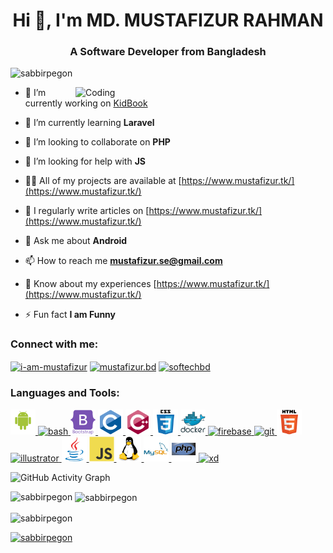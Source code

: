 <h1 align="center">Hi 👋, I'm MD. MUSTAFIZUR RAHMAN</h1>
<h3 align="center">A Software Developer from Bangladesh</h3>

<p align="left"> <img src="https://komarev.com/ghpvc/?username=sabbirpegon&label=Profile%20views&color=0e75b6&style=flat" alt="sabbirpegon" /> </p>

<img align="right" alt="Coding" width="400" src="https://cdn.dribbble.com/users/499731/screenshots/3345216/file_gif.gif">


- 🔭 I’m currently working on [KidBook](https://play.google.com/store/apps/details?id=com.dreamzoneit.kidbook.it)

- 🌱 I’m currently learning **Laravel**

- 👯 I’m looking to collaborate on **PHP**

- 🤝 I’m looking for help with **JS**

- 👨‍💻 All of my projects are available at [https://www.mustafizur.tk/](https://www.mustafizur.tk/)

- 📝 I regularly write articles on [https://www.mustafizur.tk/](https://www.mustafizur.tk/)

- 💬 Ask me about **Android**

- 📫 How to reach me **mustafizur.se@gmail.com**

- 📄 Know about my experiences [https://www.mustafizur.tk/](https://www.mustafizur.tk/)

- ⚡ Fun fact **I am Funny**







<h3 align="left">Connect with me:</h3>
<p align="left">
<a href="https://www.linkedin.com/in/i-am-mustafizur/" target="blank"><img align="center" src="https://raw.githubusercontent.com/rahuldkjain/github-profile-readme-generator/master/src/images/icons/Social/linked-in-alt.svg" alt="i-am-mustafizur" height="30" width="40" /></a>
<a href="https://www.facebook.com/mustafizur343/" target="blank"><img align="center" src="https://raw.githubusercontent.com/rahuldkjain/github-profile-readme-generator/master/src/images/icons/Social/facebook.svg" alt="mustafizur.bd" height="30" width="40" /></a>
<a href="https://www.youtube.com/channel/UCCYcHhhLFVFfp0OKepBwRJQ/videos" target="blank"><img align="center" src="https://raw.githubusercontent.com/rahuldkjain/github-profile-readme-generator/master/src/images/icons/Social/youtube.svg" alt="softechbd" height="30" width="40" /></a>
</p>

<h3 align="left">Languages and Tools:</h3>
<p align="left"> <a href="https://developer.android.com" target="_blank" rel="noreferrer"> <img src="https://raw.githubusercontent.com/devicons/devicon/master/icons/android/android-original-wordmark.svg" alt="android" width="40" height="40"/> </a> <a href="https://www.gnu.org/software/bash/" target="_blank" rel="noreferrer"> <img src="https://www.vectorlogo.zone/logos/gnu_bash/gnu_bash-icon.svg" alt="bash" width="40" height="40"/> </a> <a href="https://getbootstrap.com" target="_blank" rel="noreferrer"> <img src="https://raw.githubusercontent.com/devicons/devicon/master/icons/bootstrap/bootstrap-plain-wordmark.svg" alt="bootstrap" width="40" height="40"/> </a> <a href="https://www.cprogramming.com/" target="_blank" rel="noreferrer"> <img src="https://raw.githubusercontent.com/devicons/devicon/master/icons/c/c-original.svg" alt="c" width="40" height="40"/> </a> <a href="https://www.w3schools.com/cpp/" target="_blank" rel="noreferrer"> <img src="https://raw.githubusercontent.com/devicons/devicon/master/icons/cplusplus/cplusplus-original.svg" alt="cplusplus" width="40" height="40"/> </a> <a href="https://www.w3schools.com/css/" target="_blank" rel="noreferrer"> <img src="https://raw.githubusercontent.com/devicons/devicon/master/icons/css3/css3-original-wordmark.svg" alt="css3" width="40" height="40"/> </a> <a href="https://www.docker.com/" target="_blank" rel="noreferrer"> <img src="https://raw.githubusercontent.com/devicons/devicon/master/icons/docker/docker-original-wordmark.svg" alt="docker" width="40" height="40"/> </a> <a href="https://firebase.google.com/" target="_blank" rel="noreferrer"> <img src="https://www.vectorlogo.zone/logos/firebase/firebase-icon.svg" alt="firebase" width="40" height="40"/> </a> <a href="https://git-scm.com/" target="_blank" rel="noreferrer"> <img src="https://www.vectorlogo.zone/logos/git-scm/git-scm-icon.svg" alt="git" width="40" height="40"/> </a> <a href="https://www.w3.org/html/" target="_blank" rel="noreferrer"> <img src="https://raw.githubusercontent.com/devicons/devicon/master/icons/html5/html5-original-wordmark.svg" alt="html5" width="40" height="40"/> </a> <a href="https://www.adobe.com/in/products/illustrator.html" target="_blank" rel="noreferrer"> <img src="https://www.vectorlogo.zone/logos/adobe_illustrator/adobe_illustrator-icon.svg" alt="illustrator" width="40" height="40"/> </a> <a href="https://www.java.com" target="_blank" rel="noreferrer"> <img src="https://raw.githubusercontent.com/devicons/devicon/master/icons/java/java-original.svg" alt="java" width="40" height="40"/> </a> <a href="https://developer.mozilla.org/en-US/docs/Web/JavaScript" target="_blank" rel="noreferrer"> <img src="https://raw.githubusercontent.com/devicons/devicon/master/icons/javascript/javascript-original.svg" alt="javascript" width="40" height="40"/> </a> <a href="https://www.linux.org/" target="_blank" rel="noreferrer"> <img src="https://raw.githubusercontent.com/devicons/devicon/master/icons/linux/linux-original.svg" alt="linux" width="40" height="40"/> </a> <a href="https://www.mysql.com/" target="_blank" rel="noreferrer"> <img src="https://raw.githubusercontent.com/devicons/devicon/master/icons/mysql/mysql-original-wordmark.svg" alt="mysql" width="40" height="40"/> </a> <a href="https://www.php.net" target="_blank" rel="noreferrer"> <img src="https://raw.githubusercontent.com/devicons/devicon/master/icons/php/php-original.svg" alt="php" width="40" height="40"/> </a> <a href="https://www.adobe.com/products/xd.html" target="_blank" rel="noreferrer"> <img src="https://cdn.worldvectorlogo.com/logos/adobe-xd.svg" alt="xd" width="40" height="40"/> </a> </p>

![GitHub Activity Graph](https://activity-graph.herokuapp.com/graph?username=sabbirpegon)  


<p><img align="left" src="https://github-readme-stats.vercel.app/api/top-langs?username=sabbirpegon&show_icons=true&locale=en&layout=compact" alt="sabbirpegon" /></p>

<p>&nbsp;<img align="center" src="https://github-readme-stats.vercel.app/api?username=sabbirpegon&show_icons=true&locale=en" alt="sabbirpegon" /></p>

<p><img align="center" src="https://github-readme-streak-stats.herokuapp.com/?user=sabbirpegon&" alt="sabbirpegon" /></p>



<p align="left"> <a href="https://github.com/ryo-ma/github-profile-trophy"><img src="https://github-profile-trophy.vercel.app/?username=sabbirpegon" alt="sabbirpegon" /></a> </p>

<p align="left"> <a href="https://twitter.com/" target="blank"><img src="https://img.shields.io/twitter/follow/?logo=twitter&style=for-the-badge" alt="" /></a> </p>
